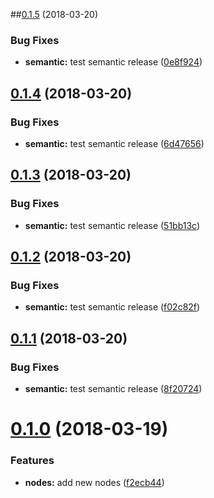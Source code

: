 <a name="0.1.5"></a>
##[0.1.5](https://github.com/lsneucamp/API-NodeJS-Express/branches/compare/0.1.4..0.1.5) (2018-03-20)


### Bug Fixes

* **semantic:** test semantic release ([0e8f924](https://github.com/lsneucamp/API-NodeJS-Express/commit/0e8f924))

<a name="0.1.4"></a>
## [0.1.4](https://github.com/teste/lsneucamp/API-NodeJS-Express/compare/0.1.3...0.1.4) (2018-03-20)


### Bug Fixes

* **semantic:** test semantic release ([6d47656](https://github.com/lsneucamp/API-NodeJS-Express/commit/6d47656))

<a name="0.1.3"></a>
## [0.1.3](https://github.com/teste/lsneucamp/API-NodeJS-Express/compare/v0.1.2...0.1.3) (2018-03-20)


### Bug Fixes

* **semantic:** test semantic release ([51bb13c](https://github.com/lsneucamp/API-NodeJS-Express/commit/51bb13c))

<a name="0.1.2"></a>
## [0.1.2](https://github.com/teste/lsneucamp/API-NodeJS-Express/compare/v0.1.1...v0.1.2) (2018-03-20)


### Bug Fixes

* **semantic:** test semantic release ([f02c82f](https://github.com/lsneucamp/API-NodeJS-Express/commit/f02c82f))

<a name="0.1.1"></a>
## [0.1.1](https://github.com/teste/lsneucamp/API-NodeJS-Express/compare/v0.1.0...v0.1.1) (2018-03-20)


### Bug Fixes

* **semantic:** test semantic release ([8f20724](https://github.com/lsneucamp/API-NodeJS-Express/commit/8f20724))

<a name="0.1.0"></a>
# [0.1.0](https://github.com/lsneucamp/API-NodeJS-Express/compare/v0.0.2...v0.1.0) (2018-03-19)


### Features

* **nodes:** add new nodes ([f2ecb44](https://github.com/lsneucamp/API-NodeJS-Express/commit/f2ecb44))
